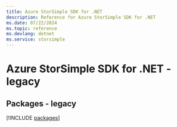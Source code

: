 ```yaml
---
title: Azure StorSimple SDK for .NET
description: Reference for Azure StorSimple SDK for .NET
ms.date: 07/22/2024
ms.topic: reference
ms.devlang: dotnet
ms.service: storsimple
---
```

# Azure StorSimple SDK for .NET - legacy
## Packages - legacy
[!INCLUDE [packages](storsimple-index.md)]